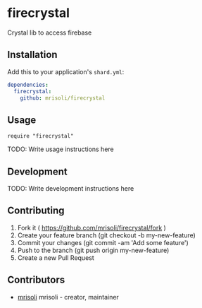 # firecrystal

Crystal lib to access firebase

## Installation


Add this to your application's `shard.yml`:

```yaml
dependencies:
  firecrystal:
    github: mrisoli/firecrystal
```


## Usage

```crystal
require "firecrystal"
```

TODO: Write usage instructions here


## Development

TODO: Write development instructions here


## Contributing

1. Fork it ( https://github.com/mrisoli/firecrystal/fork )
2. Create your feature branch (git checkout -b my-new-feature)
3. Commit your changes (git commit -am 'Add some feature')
4. Push to the branch (git push origin my-new-feature)
5. Create a new Pull Request


## Contributors

- [mrisoli](https://github.com/mrisoli) mrisoli - creator, maintainer


